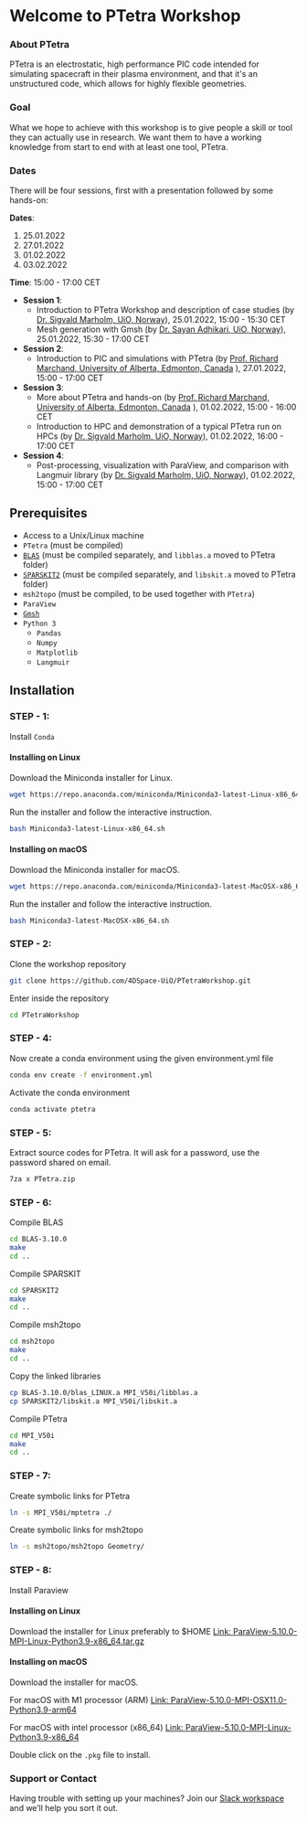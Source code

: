 # Welcome to PTetra Workshop

### About PTetra

PTetra is an electrostatic, high performance PIC code intended for simulating spacecraft in their plasma environment, and that it's an unstructured code, which allows for highly flexible geometries.

### Goal
What we hope to achieve with this workshop is to give people a skill or tool they can actually use in research. We want them to have a working
knowledge from start to end with at least one tool, PTetra.

### Dates

There will be four sessions, first with a presentation followed by some hands-on:

**Dates**: 
1. 25.01.2022
2. 27.01.2022
3. 01.02.2022
4. 03.02.2022

**Time**: 15:00 - 17:00 CET

- **Session 1**: 
  - Introduction to PTetra Workshop and description of case studies (by [Dr. Sigvald Marholm, UiO, Norway](https://www.mn.uio.no/fysikk/english/?vrtx=person-view&uid=sigvaldm&lang=en)), 25.01.2022, 15:00 - 15:30 CET
  - Mesh generation with Gmsh (by [Dr. Sayan Adhikari, UiO, Norway](https://www.mn.uio.no/fysikk/english/people/aca/sadhi/index.html)), 25.01.2022, 15:30 - 17:00 CET
- **Session 2**:
  - Introduction to PIC and simulations with PTetra (by [Prof. Richard Marchand, University of Alberta, Edmonton, Canada](https://sites.ualberta.ca/~rmarchan/) ), 27.01.2022, 15:00 - 17:00 CET
- **Session 3**:
  - More about PTetra and hands-on (by [Prof. Richard Marchand, University of Alberta, Edmonton, Canada](https://sites.ualberta.ca/~rmarchan/) ), 01.02.2022, 15:00 - 16:00 CET
  - Introduction to HPC and demonstration of a typical PTetra run on HPCs (by [Dr. Sigvald Marholm, UiO, Norway](https://www.mn.uio.no/fysikk/english/?vrtx=person-view&uid=sigvaldm&lang=en)), 01.02.2022, 16:00 - 17:00 CET
- **Session 4**:
  - Post-processing, visualization with ParaView, and comparison with Langmuir library (by [Dr. Sigvald Marholm, UiO, Norway](https://www.mn.uio.no/fysikk/english/?vrtx=person-view&uid=sigvaldm&lang=en)), 01.02.2022, 15:00 - 17:00 CET

## Prerequisites

- Access to a Unix/Linux machine
- ``PTetra`` (must be compiled)
- [``BLAS``](http://www.netlib.org/blas/) (must be compiled separately, and ``libblas.a`` moved to PTetra folder)
- [``SPARSKIT2``](http://www-users.cs.umn.edu/~saad/software/SPARSKIT) (must be compiled separately, and ``libskit.a`` moved to PTetra folder)
- ``msh2topo`` (must be compiled, to be used together with ``PTetra``)
- ``ParaView``
- [``Gmsh``](https://gmsh.info)
- ``Python 3``
  - ``Pandas``
  - ``Numpy``
  - ``Matplotlib``
  - ``Langmuir``

## Installation

### STEP - 1:
Install ``Conda``

#### Installing on Linux
Download the Miniconda installer for Linux.
```bash
wget https://repo.anaconda.com/miniconda/Miniconda3-latest-Linux-x86_64.sh
```
Run the installer and follow the interactive instruction.
```bash
bash Miniconda3-latest-Linux-x86_64.sh
```
#### Installing on macOS
Download the Miniconda installer for macOS.
```bash
wget https://repo.anaconda.com/miniconda/Miniconda3-latest-MacOSX-x86_64.sh
```
Run the installer and follow the interactive instruction.
```bash
bash Miniconda3-latest-MacOSX-x86_64.sh
```

### STEP - 2: 
Clone the workshop repository
```bash
git clone https://github.com/4DSpace-UiO/PTetraWorkshop.git
```
Enter inside the repository
```bash
cd PTetraWorkshop
```

### STEP - 4: 
Now create a conda environment using the given environment.yml file
```bash
conda env create -f environment.yml
```
Activate the conda environment
```bash
conda activate ptetra
```
### STEP - 5:
Extract source codes for PTetra. It will ask for a password, use the password shared on email.
```bash
7za x PTetra.zip
```
### STEP - 6: 
Compile BLAS
```bash
cd BLAS-3.10.0
make
cd ..
```
Compile SPARSKIT
```bash
cd SPARSKIT2
make
cd ..
```
Compile msh2topo
```bash
cd msh2topo
make
cd ..
```
Copy the linked libraries
```bash
cp BLAS-3.10.0/blas_LINUX.a MPI_V50i/libblas.a 
cp SPARSKIT2/libskit.a MPI_V50i/libskit.a 
```
Compile PTetra
```bash
cd MPI_V50i
make
cd ..
```
### STEP - 7:
Create symbolic links for PTetra
```bash
ln -s MPI_V50i/mptetra ./
```
Create symbolic links for msh2topo
```bash
ln -s msh2topo/msh2topo Geometry/
```
### STEP - 8:
Install Paraview

#### Installing on Linux
Download the installer for Linux preferably to $HOME
[Link: ParaView-5.10.0-MPI-Linux-Python3.9-x86_64.tar.gz](https://www.paraview.org/paraview-downloads/download.php?submit=Download&version=v5.10&type=binary&os=Linux&downloadFile=ParaView-5.10.0-MPI-Linux-Python3.9-x86_64.tar.gz)

#### Installing on macOS
Download the installer for macOS.

For macOS with M1 processor (ARM)
[Link: ParaView-5.10.0-MPI-OSX11.0-Python3.9-arm64](https://www.paraview.org/paraview-downloads/download.php?submit=Download&version=v5.10&type=binary&os=macOS&downloadFile=ParaView-5.10.0-MPI-OSX11.0-Python3.9-arm64.pkg)

For macOS with intel processor (x86_64)
[Link: ParaView-5.10.0-MPI-Linux-Python3.9-x86_64](https://www.paraview.org/paraview-downloads/download.php?submit=Download&version=v5.10&type=binary&os=macOS&downloadFile=ParaView-5.10.0-MPI-OSX10.13-Python3.9-x86_64.pkg)

Double click on the ``.pkg`` file to install.


### Support or Contact

Having trouble with setting up your machines? Join our [Slack workspace](https://join.slack.com/t/ptetraworkshop/shared_invite/zt-11do628gg-q~zkVBwJhbPE0wjtP99GOQ) and we’ll help you sort it out.
